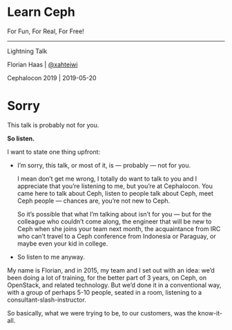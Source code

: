 # Learn Ceph

For Fun, For Real, For Free!

* * *

Lightning Talk

Florian Haas | [@xahteiwi](https://twitter.com/xahteiwi)

Cephalocon 2019 | 2019-05-20


<!-- .slide: data-timing="45" -->
# Sorry <!-- .element class="hidden" -->
This talk is probably not for you.  <!-- .element class="fragment" -->

**So listen.**  <!-- .element class="fragment" -->

<!-- Note -->

I want to state one thing upfront:

* I’m sorry, this talk, or most of it, is — probably — not for you.

  I mean don’t get me wrong, I totally do want to talk to you and I
  appreciate that you’re listening to me, but you’re at
  Cephalocon. You came here to talk about Ceph, listen to people talk
  about Ceph, meet Ceph people — chances are, you’re not new to Ceph.

  So it’s possible that what I’m talking about isn’t for you — but for
  the colleague who couldn’t come along, the engineer that will be new
  to Ceph when she joins your team next month, the acquaintance from
  IRC who can’t travel to a Ceph conference from Indonesia or
  Paraguay, or maybe even your kid in college.

* So listen to me anyway.

My name is Florian, and in 2015, my team and I set out with an idea:
we’d been doing a lot of training, for the better part of 3 years, on
Ceph, on OpenStack, and related technology. But we’d done it in a
conventional way, with a group of perhaps 5-10 people, seated in a
room, listening to a consultant-slash-instructor.

So basically, what we were trying to be, to our customers, was the
know-it-all.
